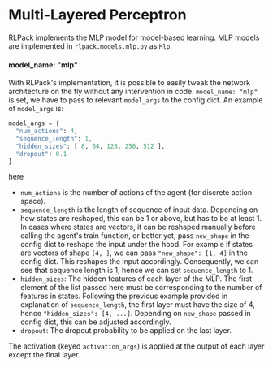 # Multi-Layered Perceptron

RLPack implements the MLP model for model-based learning. MLP models are implemented in `rlpack.models.mlp.py` as `Mlp`.

#### model_name: "mlp" 

With RLPack's implementation, it is possible to easily tweak the network architecture on the fly without any 
intervention in code. `model_name: "mlp"` is set, we have to pass to relevant `model_args` to the config dict. 
An example of `model_args` is: 
```python
model_args = {
  "num_actions": 4,
  "sequence_length": 1,
  "hidden_sizes": [ 8, 64, 128, 256, 512 ],
  "dropout": 0.1
}
```
here 
- `num_actions` is the number of actions of the agent (for discrete action space).
- `sequence_length` is the length of sequence of input data. Depending on how states are reshaped, this can be 1 or 
above, but has to be at least 1. In cases where states are vectors, it can be reshaped manually before calling the 
agent's train function, or better yet, pass `new_shape` in the config dict to reshape the input under the hood. For 
example if states are vectors of shape `[4, ]`, we can pass `"new_shape": [1, 4]` in the config dict. This reshapes 
the input accordingly. Consequently, we can see that sequence length is 1, hence we can set `sequence_length` to 1.
- `hidden_sizes`: The hidden features of each layer of the MLP. The first element of the list passed here must be 
corresponding to the number of features in states. Following the previous example provided in explanation of 
`sequence_length`, the first layer must have the size of 4, hence `"hidden_sizes": [4, ...]`. Depending on `new_shape` 
passed in config dict, this can be adjusted accordingly.
- `dropout`: The dropout probability to be applied on the last layer. 

The activation (keyed `activation_args`) is applied at the output of each layer except the final layer. 

